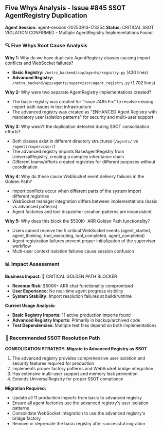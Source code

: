 ## Five Whys Analysis - Issue #845 SSOT AgentRegistry Duplication

**Agent Session:** agent-session-20250913-173254
**Status:** CRITICAL SSOT VIOLATION CONFIRMED - Multiple AgentRegistry Implementations Found

### 🔍 Five Whys Root Cause Analysis

**Why 1:** Why do we have duplicate AgentRegistry classes causing import conflicts and WebSocket failures?
- **Basic Registry:** `/netra_backend/app/agents/registry.py` (420 lines)
- **Advanced Registry:** `/netra_backend/app/agents/supervisor/agent_registry.py` (1,702 lines)

**Why 2:** Why were two separate AgentRegistry implementations created?
- The basic registry was created for "Issue #485 Fix" to resolve missing import path issues in test infrastructure
- The advanced registry was created as "ENHANCED Agent Registry with mandatory user isolation patterns" for security and multi-user support

**Why 3:** Why wasn't the duplication detected during SSOT consolidation efforts?
- Both classes exist in different directory structures (`/agents/` vs `/agents/supervisor/`)
- The advanced registry imports BaseAgentRegistry from UniversalRegistry, creating a complex inheritance chain
- Different teams/efforts created registries for different purposes without coordination

**Why 4:** Why do these cause WebSocket event delivery failures in the Golden Path?
- Import conflicts occur when different parts of the system import different registries
- WebSocket manager integration differs between implementations (basic vs advanced patterns)
- Agent factories and tool dispatcher creation patterns are inconsistent

**Why 5:** Why does this block the $500K+ ARR Golden Path functionality?
- Users cannot receive the 5 critical WebSocket events (agent_started, agent_thinking, tool_executing, tool_completed, agent_completed)
- Agent registration failures prevent proper initialization of the supervisor workflow
- Multi-user context isolation failures cause session confusion

### 📊 Impact Assessment

**Business Impact:** 🚨 CRITICAL GOLDEN PATH BLOCKER
- **Revenue Risk:** $500K+ ARR chat functionality compromised
- **User Experience:** No real-time agent progress visibility
- **System Stability:** Import resolution failures at build/runtime

**Current Usage Analysis:**
- **Basic Registry Imports:** 11 active production imports found
- **Advanced Registry Imports:** Primarily in backup/archived code
- **Test Dependencies:** Multiple test files depend on both implementations

### 🎯 Recommended SSOT Resolution Path

**CONSOLIDATION STRATEGY: Migrate to Advanced Registry as SSOT**
1. The advanced registry provides comprehensive user isolation and security features required for production
2. Implements proper factory patterns and WebSocket bridge integration
3. Has extensive multi-user support and memory leak prevention
4. Extends UniversalRegistry for proper SSOT compliance

**Migration Required:**
- Update all 11 production imports from basic to advanced registry
- Ensure all agent factories use the advanced registry's user isolation patterns
- Consolidate WebSocket integration to use the advanced registry's bridge factory
- Remove or deprecate the basic registry after successful migration